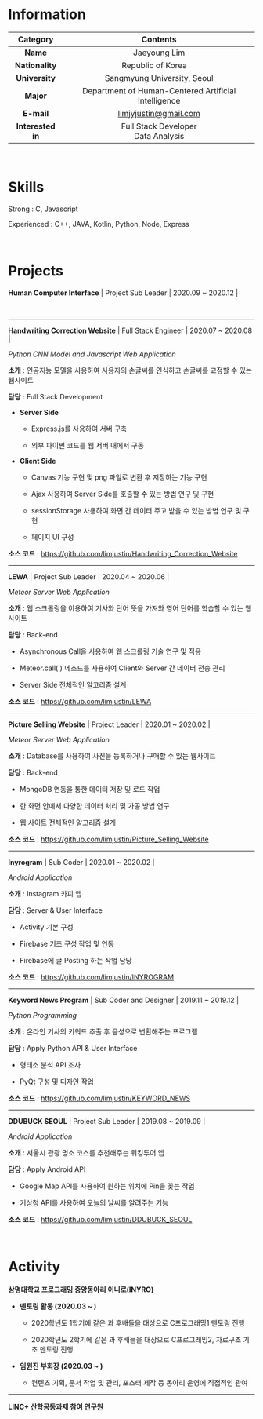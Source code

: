 # Information

|     Category      |                           Contents                           |
| :---------------: | :----------------------------------------------------------: |
|     **Name**      |                         Jaeyoung Lim                         |
|  **Nationality**  | Republic of Korea <img src="https://user-images.githubusercontent.com/55044278/94357776-aa97ab80-00d6-11eb-8793-a3d6b1636c57.PNG" height = "15px"> |
|  **University**   |                 Sangmyung University, Seoul                  |
|     **Major**     |     Department of Human-Centered Artificial Intelligence     |
|    **E-mail**     |                    limjyjustin@gmail.com                     |
| **Interested in** |           Full Stack Developer</br> Data Analysis            |

</br>



# Skills

Strong : C, Javascript

Experienced : C++, JAVA, Kotlin, Python, Node, Express

<br/>



# Projects

**Human Computer Interface** | Project Sub Leader | 2020.09 ~ 2020.12 |

<br>

----------

**Handwriting Correction Website** | Full Stack Engineer | 2020.07 ~ 2020.08 |

*Python CNN Model and Javascript Web Application*

**소개** : 인공지능 모델을 사용하여 사용자의 손글씨를 인식하고 손글씨를 교정할 수 있는 웹사이트

**담당** : Full Stack Development

- **Server Side**
  - Express.js를 사용하여 서버 구축
  
  - 외부 파이썬 코드를 웹 서버 내에서 구동
  
- **Client Side**
  - Canvas 기능 구현 및 png 파일로 변환 후 저장하는 기능 구현
  
  - Ajax 사용하여 Server Side를 호출할 수 있는 방법 연구 및 구현
  
  - sessionStorage 사용하여 화면 간 데이터 주고 받을 수 있는 방법 연구 및 구현
  
  - 페이지 UI 구성

**소스 코드** : https://github.com/limjustin/Handwriting_Correction_Website

----------

**LEWA** | Project Sub Leader | 2020.04 ~ 2020.06 |

*Meteor Server Web Application*

**소개** : 웹 스크롤링을 이용하여 기사와 단어 뜻을 가져와 영어 단어를 학습할 수 있는 웹사이트

**담당** : Back-end

- Asynchronous Call을 사용하여 웹 스크롤링 기술 연구 및 적용

- Meteor.call( ) 메소드를 사용하여 Client와 Server 간 데이터 전송 관리

- Server Side 전체적인 알고리즘 설계

**소스 코드** : https://github.com/limjustin/LEWA

----------

**Picture Selling Website** | Project Leader | 2020.01 ~ 2020.02 |

*Meteor Server Web Application*

**소개** : Database를 사용하여 사진을 등록하거나 구매할 수 있는 웹사이트

**담당** : Back-end

- MongoDB 연동을 통한 데이터 저장 및 로드 작업

- 한 화면 안에서 다양한 데이터 처리 및 가공 방법 연구

- 웹 사이트 전체적인 알고리즘 설계

**소스 코드** : https://github.com/limjustin/Picture_Selling_Website

----------

**Inyrogram** | Sub Coder | 2020.01 ~ 2020.02 |

*Android Application*

**소개** : Instagram 카피 앱

**담당** : Server & User Interface

- Activity 기본 구성

- Firebase 기초 구성 작업 및 연동

- Firebase에 글 Posting 하는 작업 담당

**소스 코드** : https://github.com/limjustin/INYROGRAM

----------

**Keyword News Program** | Sub Coder and Designer | 2019.11 ~ 2019.12 |

*Python Programming*

**소개** : 온라인 기사의 키워드 추출 후 음성으로 변환해주는 프로그램

**담당** : Apply Python API & User Interface

- 형태소 분석 API 조사

- PyQt 구성 및 디자인 작업

**소스 코드** : https://github.com/limjustin/KEYWORD_NEWS

----------

**DDUBUCK SEOUL** | Project Sub Leader | 2019.08 ~ 2019.09 |

*Android Application*

**소개** : 서울시 관광 명소 코스를 추천해주는 워킹투어 앱

**담당** : Apply Android API

- Google Map API를 사용하여 원하는 위치에 Pin을 꽂는 작업

- 기상청 API를 사용하여 오늘의 날씨를 알려주는 기능

**소스 코드** : https://github.com/limjustin/DDUBUCK_SEOUL

<br/>



# Activity

**상명대학교 프로그래밍 중앙동아리 이니로(INYRO)**

- **멘토링 활동 (2020.03 ~ )**

  - 2020학년도 1학기에 같은 과 후배들을 대상으로 C프로그래밍1 멘토링 진행
  
  - 2020학년도 2학기에 같은 과 후배들을 대상으로 C프로그래밍2, 자료구조 기초 멘토링 진행
  
- **임원진 부회장 (2020.03 ~ )**

  - 컨텐츠 기획, 문서 작업 및 관리, 포스터 제작 등 동아리 운영에 직접적인 관여

----------

**LINC+ 산학공동과제 참여 연구원**
